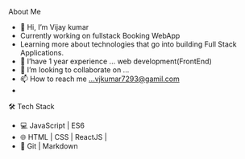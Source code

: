  About Me 
- 👋 Hi, I’m Vijay kumar  
- Currently working on fullstack Booking WebApp
- Learning more about technologies that go into building Full Stack Applications.
- 🌱 I’have 1 year experience  ... web development(FrontEnd)
- 💞️ I’m looking to collaborate on ...
- 📫 How to reach me ...vjkumar7293@gamil.com
- 

 🛠 Tech Stack
- 💻   JavaScript | ES6
- 🌐   HTML | CSS | ReactJS |
- 🔧   Git | Markdown



<!---
VJ7293/VJ7293 is a ✨ special ✨ repository because its `README.md` (this file) appears on your GitHub profile.
You can click the Preview link to take a look at your changes.
--->
